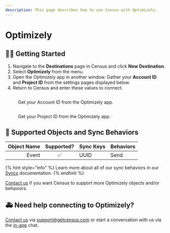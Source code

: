```yaml
---
description: This page describes how to use Census with Optimizely.
---
```


# Optimizely

## 🏃‍♀️ Getting Started

1. Navigate to the **Destinations** page in Census and click **New Destination**.
2. Select **Optimizely** from the menu.
3. Open the Optimizely app in another window. Gather your **Account ID** and **Project ID** from the settings pages displayed below.
4. Return to Census and enter these values to connect.

<figure><img src="../.gitbook/assets/optimizely1.png" alt=""><figcaption><p>Get your Account ID from the Optimizely app.</p></figcaption></figure>

<figure><img src="../.gitbook/assets/optimizely2.png" alt=""><figcaption><p>Get your Project ID from the Optimizely app.</p></figcaption></figure>

## 🔀 Supported Objects and Sync Behaviors <a href="#supported-objects-and-sync-behaviors" id="supported-objects-and-sync-behaviors"></a>

| **Object Name** | **Supported?** | **Sync Keys** | **Behaviors** |
| --------------: | :------------: | ------------- | ------------- |
|           Event |        ✅       | UUID          | Send          |

{% hint style="info" %}
Learn more about all of our sync behaviors in our [Syncs](../basics/core-concept#sync-behaviors) documentation.
{% endhint %}

[Contact us](mailto:support@getcensus.com) if you want Census to support more Optimizely objects and/or behaviors.

## 🚑 Need help connecting to Optimizely?

[Contact us](mailto:support@getcensus.com) via support@getcensus.com or start a conversation with us via the [in-app](https://app.getcensus.com) chat.
